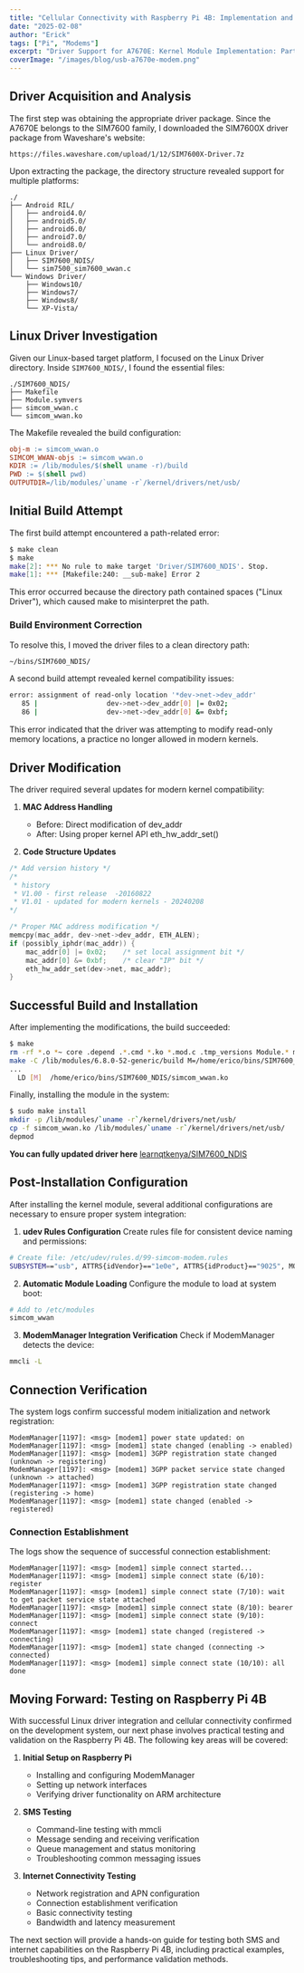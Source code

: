 ```yaml
---
title: "Cellular Connectivity with Raspberry Pi 4B: Implementation and Challenges"
date: "2025-02-08"
author: "Erick"
tags: ["Pi", "Modems"]
excerpt: "Driver Support for A7670E: Kernel Module Implementation: Part 2"
coverImage: "/images/blog/usb-a7670e-modem.png"
---
```



## Driver Acquisition and Analysis

The first step was obtaining the appropriate driver package. Since the A7670E belongs to the SIM7600 family, I downloaded the SIM7600X driver package from Waveshare's website:
```
https://files.waveshare.com/upload/1/12/SIM7600X-Driver.7z
```

Upon extracting the package, the directory structure revealed support for multiple platforms:
```
./
├── Android RIL/
│   ├── android4.0/
│   ├── android5.0/
│   ├── android6.0/
│   ├── android7.0/
│   └── android8.0/
├── Linux Driver/
│   ├── SIM7600_NDIS/
│   └── sim7500_sim7600_wwan.c
└── Windows Driver/
    ├── Windows10/
    ├── Windows7/
    ├── Windows8/
    └── XP-Vista/
```

## Linux Driver Investigation

Given our Linux-based target platform, I focused on the Linux Driver directory. Inside `SIM7600_NDIS/`, I found the essential files:
```
./SIM7600_NDIS/
├── Makefile
├── Module.symvers
├── simcom_wwan.c
└── simcom_wwan.ko
```

The Makefile revealed the build configuration:
```makefile
obj-m := simcom_wwan.o
SIMCOM_WWAN-objs := simcom_wwan.o
KDIR := /lib/modules/$(shell uname -r)/build
PWD := $(shell pwd)
OUTPUTDIR=/lib/modules/`uname -r`/kernel/drivers/net/usb/
```

## Initial Build Attempt

The first build attempt encountered a path-related error:
```bash
$ make clean
$ make
make[2]: *** No rule to make target 'Driver/SIM7600_NDIS'. Stop.
make[1]: *** [Makefile:240: __sub-make] Error 2
```

This error occurred because the directory path contained spaces ("Linux Driver"), which caused make to misinterpret the path.

### Build Environment Correction

To resolve this, I moved the driver files to a clean directory path:
```bash
~/bins/SIM7600_NDIS/
```

A second build attempt revealed kernel compatibility issues:
```bash
error: assignment of read-only location '*dev->net->dev_addr'
   85 |                 dev->net->dev_addr[0] |= 0x02;
   86 |                 dev->net->dev_addr[0] &= 0xbf;
```

This error indicated that the driver was attempting to modify read-only memory locations, a practice no longer allowed in modern kernels.

## Driver Modification

The driver required several updates for modern kernel compatibility:

1. **MAC Address Handling**
   - Before: Direct modification of dev_addr
   - After: Using proper kernel API eth_hw_addr_set()

2. **Code Structure Updates**
```c
/* Add version history */
/*
 * history 
 * V1.00 - first release  -20160822
 * V1.01 - updated for modern kernels - 20240208
*/

/* Proper MAC address modification */
memcpy(mac_addr, dev->net->dev_addr, ETH_ALEN);
if (possibly_iphdr(mac_addr)) {
    mac_addr[0] |= 0x02;    /* set local assignment bit */
    mac_addr[0] &= 0xbf;    /* clear "IP" bit */
    eth_hw_addr_set(dev->net, mac_addr);
}
```

## Successful Build and Installation

After implementing the modifications, the build succeeded:
```bash
$ make
rm -rf *.o *~ core .depend .*.cmd *.ko *.mod.c .tmp_versions Module.* modules.order
make -C /lib/modules/6.8.0-52-generic/build M=/home/erico/bins/SIM7600_NDIS modules
...
  LD [M]  /home/erico/bins/SIM7600_NDIS/simcom_wwan.ko
```

Finally, installing the module in the system:
```bash
$ sudo make install
mkdir -p /lib/modules/`uname -r`/kernel/drivers/net/usb/
cp -f simcom_wwan.ko /lib/modules/`uname -r`/kernel/drivers/net/usb/
depmod
```
**You can fully updated driver here** [learnqtkenya/SIM7600_NDIS](https://github.com/learnqtkenya/SIM7600_NDIS)

## Post-Installation Configuration

After installing the kernel module, several additional configurations are necessary to ensure proper system integration:

1. **udev Rules Configuration**
Create rules file for consistent device naming and permissions:
```bash
# Create file: /etc/udev/rules.d/99-simcom-modem.rules
SUBSYSTEM=="usb", ATTRS{idVendor}=="1e0e", ATTRS{idProduct}=="9025", MODE="0666"
```

2. **Automatic Module Loading**
Configure the module to load at system boot:
```bash
# Add to /etc/modules
simcom_wwan
```

3. **ModemManager Integration Verification**
Check if ModemManager detects the device:
```bash
mmcli -L
```

## Connection Verification

The system logs confirm successful modem initialization and network registration:

```log
ModemManager[1197]: <msg> [modem1] power state updated: on
ModemManager[1197]: <msg> [modem1] state changed (enabling -> enabled)
ModemManager[1197]: <msg> [modem1] 3GPP registration state changed (unknown -> registering)
ModemManager[1197]: <msg> [modem1] 3GPP packet service state changed (unknown -> attached)
ModemManager[1197]: <msg> [modem1] 3GPP registration state changed (registering -> home)
ModemManager[1197]: <msg> [modem1] state changed (enabled -> registered)
```

### Connection Establishment

The logs show the sequence of successful connection establishment:

```log
ModemManager[1197]: <msg> [modem1] simple connect started...
ModemManager[1197]: <msg> [modem1] simple connect state (6/10): register
ModemManager[1197]: <msg> [modem1] simple connect state (7/10): wait to get packet service state attached
ModemManager[1197]: <msg> [modem1] simple connect state (8/10): bearer
ModemManager[1197]: <msg> [modem1] simple connect state (9/10): connect
ModemManager[1197]: <msg> [modem1] state changed (registered -> connecting)
ModemManager[1197]: <msg> [modem1] state changed (connecting -> connected)
ModemManager[1197]: <msg> [modem1] simple connect state (10/10): all done
```

## Moving Forward: Testing on Raspberry Pi 4B

With successful Linux driver integration and cellular connectivity confirmed on the development system, our next phase involves practical testing and validation on the Raspberry Pi 4B. The following key areas will be covered:

1. **Initial Setup on Raspberry Pi**
   - Installing and configuring ModemManager
   - Setting up network interfaces
   - Verifying driver functionality on ARM architecture

2. **SMS Testing**
   - Command-line testing with mmcli
   - Message sending and receiving verification
   - Queue management and status monitoring
   - Troubleshooting common messaging issues

3. **Internet Connectivity Testing**
   - Network registration and APN configuration
   - Connection establishment verification
   - Basic connectivity testing
   - Bandwidth and latency measurement

The next section will provide a hands-on guide for testing both SMS and internet capabilities on the Raspberry Pi 4B, including practical examples, troubleshooting tips, and performance validation methods.